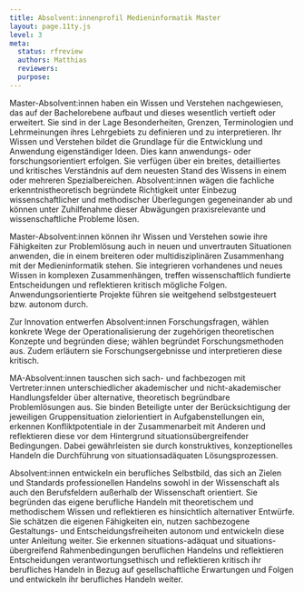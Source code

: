```yaml
---
title: Absolvent:innenprofil Medieninformatik Master
layout: page.11ty.js
level: 3
meta:
  status: rfreview
  authors: Matthias
  reviewers: 
  purpose:
---
```


Master-Absolvent\:innen haben ein Wissen und Verstehen nachgewiesen, das auf der Bachelorebene aufbaut und dieses wesentlich vertieft oder erweitert. Sie sind in der Lage Besonderheiten, Grenzen, Terminologien und Lehrmeinungen ihres Lehrgebiets zu definieren und zu interpretieren. Ihr Wissen und Verstehen bildet die Grundlage für die Entwicklung und Anwendung eigenständiger Ideen. Dies kann anwendungs- oder forschungsorientiert erfolgen. Sie verfügen über ein breites, detailliertes und kritisches Verständnis auf dem neuesten Stand des Wissens in einem oder mehreren Spezialbereichen. Absolvent\:innen wägen die fachliche erkenntnistheoretisch begründete Richtigkeit unter Einbezug wissenschaftlicher und methodischer Überlegungen gegeneinander ab und können unter Zuhilfenahme dieser Abwägungen praxisrelevante und wissenschaftliche Probleme lösen.

Master-Absolvent\:innen können ihr Wissen und Verstehen sowie ihre Fähigkeiten zur Problemlösung auch in neuen und unvertrauten Situationen anwenden, die in einem breiteren oder multidisziplinären Zusammenhang mit der Medieninformatik stehen. Sie integrieren vorhandenes und neues Wissen in komplexen Zusammenhängen, treffen wissenschaftlich fundierte Entscheidungen und reflektieren kritisch mögliche Folgen. Anwendungsorientierte Projekte führen sie weitgehend selbstgesteuert bzw. autonom durch.

Zur Innovation entwerfen Absolvent\:innen Forschungsfragen, wählen konkrete Wege der Operationalisierung der zugehörigen theoretischen Konzepte und begründen diese; wählen begründet Forschungsmethoden aus. Zudem erläutern sie Forschungsergebnisse und interpretieren diese kritisch.

MA-Absolvent\:innen tauschen sich sach- und fachbezogen mit Vertreter\:innen unterschiedlicher akademischer und nicht-akademischer Handlungsfelder über alternative, theoretisch begründbare Problemlösungen aus. Sie binden Beteiligte unter der Berücksichtigung der jeweiligen Gruppensituation zielorientiert in Aufgabenstellungen ein, erkennen Konfliktpotentiale in der Zusammenarbeit mit Anderen und reflektieren diese vor dem Hintergrund situationsübergreifender Bedingungen. Dabei gewährleisten sie durch konstruktives, konzeptionelles Handeln die Durchführung von situationsadäquaten Lösungsprozessen.

Absolvent\:innen entwickeln ein berufliches Selbstbild, das sich an Zielen und Standards professionellen Handelns sowohl in der Wissenschaft als auch den Berufsfeldern außerhalb der Wissenschaft orientiert. Sie begründen das eigene berufliche Handeln mit theoretischem und methodischem Wissen und reflektieren es hinsichtlich alternativer Entwürfe. Sie schätzen die eigenen Fähigkeiten ein, nutzen sachbezogene Gestaltungs- und Entscheidungsfreiheiten autonom und entwickeln diese unter Anleitung weiter. Sie erkennen situations-adäquat und situations-übergreifend Rahmenbedingungen beruflichen Handelns und reflektieren Entscheidungen verantwortungsethisch und reflektieren kritisch ihr berufliches Handeln in Bezug auf gesellschaftliche Erwartungen und Folgen und entwickeln ihr berufliches Handeln weiter.
